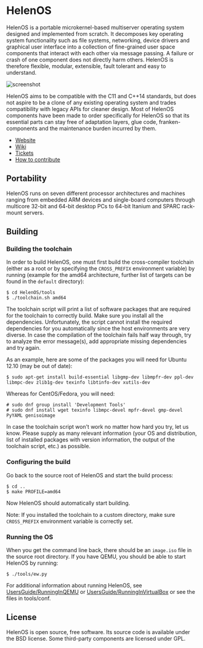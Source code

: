 # HelenOS

HelenOS is a portable microkernel-based multiserver operating
system designed and implemented from scratch. It decomposes key
operating system functionality such as file systems, networking,
device drivers and graphical user interface into a collection of
fine-grained user space components that interact with each other
via message passing. A failure or crash of one component does not
directly harm others. HelenOS is therefore flexible, modular,
extensible, fault tolerant and easy to understand.

![screenshot](http://www.helenos.org/raw-attachment/wiki/Screenshots/screenshot.png "Screenshot")

HelenOS aims to be compatible with the C11 and C++14 standards, but does not
aspire to be a clone of any existing operating system and trades compatibility
with legacy APIs for cleaner design. Most of HelenOS components have been made
to order specifically for HelenOS so that its essential parts can stay free of
adaptation layers, glue code, franken-components and the maintenance burden
incurred by them.

* [Website](http://helenos.org)
* [Wiki](http://helenos.org/wiki)
* [Tickets](http://www.helenos.org/report/1)
* [How to contribute](http://www.helenos.org/wiki/HowToContribute)

## Portability

HelenOS runs on seven different processor architectures and machines ranging
from embedded ARM devices and single-board computers through multicore 32-bit
and 64-bit desktop PCs to 64-bit Itanium and SPARC rack-mount servers.

## Building

### Building the toolchain

In order to build HelenOS, one must first build the cross-compiler toolchain
(either as a root or by specifying the `CROSS_PREFIX` environment variable)
by running (example for the amd64 architecture, further list of targets can be
found in the `default` directory):

```
$ cd HelenOS/tools
$ ./toolchain.sh amd64
```

The toolchain script will print a list of software packages that are required
for the toolchain to correctly build. Make sure you install all the dependencies.
Unfortunately, the script cannot install the required dependencies for you automatically
since the host environments are very diverse. In case the compilation of the toolchain
fails half way through, try to analyze the error message(s), add appropriate missing
dependencies and try again.

As an example, here are some of the packages you will need for Ubuntu 12.10 (may be out of date):

```
$ sudo apt-get install build-essential libgmp-dev libmpfr-dev ppl-dev libmpc-dev zlib1g-dev texinfo libtinfo-dev xutils-dev
```

Whereas for CentOS/Fedora, you will need:

```
# sudo dnf group install 'Development Tools'
# sudo dnf install wget texinfo libmpc-devel mpfr-devel gmp-devel PyYAML genisoimage
```
In case the toolchain script won't work no matter how hard you try, let us know.
Please supply as many relevant information (your OS and distribution, list of
installed packages with version information, the output of the toolchain script, etc.) as
possible.

### Configuring the build

Go back to the source root of HelenOS and start the build process:

```
$ cd ..
$ make PROFILE=amd64
```

Now HelenOS should automatically start building.

Note: If you installed the toolchain to a custom directory, make sure `CROSS_PREFIX`
environment variable is correctly set.

### Running the OS

When you get the command line back, there should be an `image.iso` file in the source
root directory. If you have QEMU, you should be able to start HelenOS by running:

```
$ ./tools/ew.py
```

For additional information about running HelenOS, see
[UsersGuide/RunningInQEMU](http://www.helenos.org/wiki/UsersGuide/RunningInQEMU) or
[UsersGuide/RunningInVirtualBox](http://www.helenos.org/wiki/UsersGuide/RunningInVirtualBox) or
see the files in tools/conf.

## License

HelenOS is open source, free software. Its source code is available under
the BSD license. Some third-party components are licensed under GPL.

